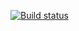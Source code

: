 [![Build status](https://ci.appveyor.com/api/projects/status/0vdy31ruyix63d16?svg=true)](https://ci.appveyor.com/project/Regina-2023/api-hw2)
